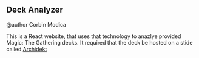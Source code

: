 ## Deck Analyzer

@author Corbin Modica

This is a React website, that uses that technology to anazlye provided Magic: The Gathering decks.
It required that the deck be hosted on a stide called [Archidekt](https://archidekt.com)
